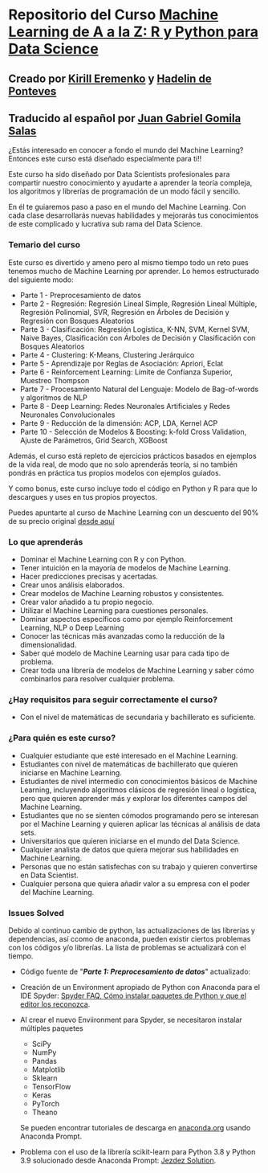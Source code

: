 # Repositorio del Curso [Machine Learning de A a la Z: R y Python para Data Science](https://www.udemy.com/draft/2241862/?couponCode=GITHUB_PROMO_JB)
## Creado por [Kirill Eremenko](https://www.udemy.com/user/kirilleremenko/) y [Hadelin de Ponteves](https://www.udemy.com/user/hadelin-de-ponteves/)
## Traducido al español por [Juan Gabriel Gomila Salas](https://www.udemy.com/user/juangabriel2)


¿Estás interesado en conocer a fondo el mundo del Machine Learning? Entonces este curso está diseñado especialmente para ti!!

Este curso ha sido diseñado por Data Scientists profesionales para compartir nuestro conocimiento y ayudarte a aprender la teoría compleja, los algoritmos y librerías de programación de un modo fácil y sencillo.

En él te guiaremos paso a paso en el mundo del Machine Learning. Con cada clase desarrollarás nuevas habilidades y mejorarás tus conocimientos de este complicado y lucrativa sub rama del Data Science.

### Temario del curso

Este curso es divertido y ameno pero al mismo tiempo todo un reto pues tenemos mucho de Machine Learning por aprender. Lo hemos estructurado del siguiente modo:

- Parte 1 - Preprocesamiento de datos
- Parte 2 - Regresión: Regresión Lineal Simple, Regresión Lineal Múltiple, Regresión Polinomial, SVR, Regresión en Árboles de Decisión y Regresión con Bosques Aleatorios
- Parte 3 - Clasificación: Regresión Logística, K-NN, SVM, Kernel SVM, Naive Bayes, Clasificación con Árboles de Decisión y Clasificación con Bosques Aleatorios
- Parte 4 - Clustering: K-Means,  Clustering Jerárquico
- Parte 5 - Aprendizaje por Reglas de Asociación: Apriori, Eclat
- Parte 6 - Reinforcement Learning: Límite de Confianza Superior, Muestreo Thompson
- Parte 7 - Procesamiento Natural del Lenguaje: Modelo de Bag-of-words  y algoritmos de NLP
- Parte 8 - Deep Learning: Redes Neuronales Artificiales y Redes Neuronales Convolucionales
- Parte 9 - Reducción de la dimensión: ACP, LDA, Kernel ACP
- Parte 10 - Selección de Modelos & Boosting: k-fold Cross Validation, Ajuste de Parámetros, Grid Search, XGBoost

Además, el curso está repleto de ejercicios prácticos basados en ejemplos de la vida real, de modo que no solo aprenderás teoría, si no también pondrás en práctica tus propios modelos con ejemplos guiados.

Y como bonus, este curso incluye todo el código en Python y R para que lo descargues y uses en tus propios proyectos.

Puedes apuntarte al curso de Machine Learning con un descuento del 90% de su precio original [desde aquí](https://www.udemy.com/draft/2241862/?couponCode=GITHUB_PROMO_JB)

### Lo que aprenderás

- Dominar el Machine Learning con R y con Python.
- Tener intuición en la mayoría de modelos de Machine Learning.
- Hacer predicciones precisas y acertadas.
- Crear unos análisis elaborados.
- Crear modelos de Machine Learning robustos y consistentes.
- Crear valor añadido a tu propio negocio.
- Utilizar el Machine Learning para cuestiones personales.
- Dominar aspectos específicos como por ejemplo Reinforcement Learning, NLP o Deep Learning
- Conocer las técnicas más avanzadas como la reducción de la dimensionalidad.
- Saber qué modelo de Machine Learning usar para cada tipo de problema.
- Crear toda una librería de modelos de Machine Learning y saber cómo combinarlos para resolver cualquier problema.

### ¿Hay requisitos para seguir correctamente el curso?

- Con el nivel de matemáticas de secundaria y bachillerato es suficiente.

### ¿Para quién es este curso?

- Cualquier estudiante que esté interesado en el Machine Learning.
- Estudiantes con nivel de matemáticas de bachillerato que quieren iniciarse en Machine Learning.
- Estudiantes de nivel intermedio con conocimientos básicos de Machine Learning, incluyendo algoritmos clásicos de regresión lineal o logística, pero que quieren aprender más y explorar los diferentes campos del Machine Learning.
- Estudiantes que no se sienten cómodos programando pero se interesan por el Machine Learning y quieren aplicar las técnicas al análisis de data sets.
- Universitarios que quieren iniciarse en el mundo del Data Science.
- Cualquier analista de datos que quiera mejorar sus habilidades en Machine Learning.
- Personas que no están satisfechas con su trabajo y quieren convertirse en Data Scientist.
- Cualquier persona que quiera añadir valor a su empresa con el poder del Machine Learning.

### Issues Solved

Debido al continuo cambio de python, las actualizaciones de las librerías y dependencias, así ccomo de anaconda, pueden existir ciertos problemas con los códigos y/o librerías. La lista de problemas se actualizará con el tiempo.
- Código fuente de "***Parte 1: Preprocesamiento de datos***" actualizado:
- Creación de un Environment apropiado de Python con Anaconda para el IDE Spyder: [Spyder FAQ, Cómo instalar paquetes de Python y que el editor los reconozca](https://docs.spyder-ide.org/5/faq.html#using-packages-installer).
- Al crear el nuevo Enviironment para Spyder, se necesitaron instalar múltiples paquetes
  - SciPy
  - NumPy
  - Pandas
  - Matplotlib
  - Sklearn
  - TensorFlow
  - Keras
  - PyTorch
  - Theano

  Se pueden encontrar tutoriales de descarga en [anaconda.org](https://anaconda.org/) usando Anaconda Prompt.
- Problema con el uso de la librería scikit-learn para Python 3.8 y Python 3.9 solucionado desde Anaconda Prompt: [Jezdez Solution](https://github.com/conda/conda/issues/11795#issuecomment-1335666474).

